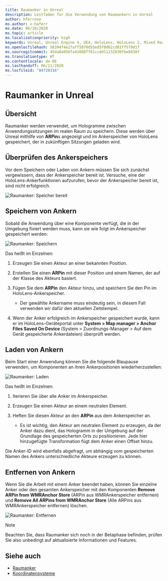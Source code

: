 ```yaml
---
title: Raumanker in Unreal
description: Leitfaden für die Verwendung von Raumankern in Unreal
author: hferrone
ms.author: v-haferr
ms.date: 06/10/2020
ms.topic: article
ms.localizationpriority: high
keywords: Unreal, Unreal Engine 4, UE4, HoloLens, HoloLens 2, Mixed Reality, Entwicklung, Features, Dokumentation, Leitfäden, Hologramme, Raumanker
ms.openlocfilehash: 58394f4e27aff5070d55ed5f0d62cd81ff579d1f
ms.sourcegitcommit: 45da0a056fa42088ff81ccdd11232830fbe8430f
ms.translationtype: HT
ms.contentlocale: de-DE
ms.lasthandoff: 06/11/2020
ms.locfileid: "84720316"
---
```

# <a name="spatial-anchors-in-unreal"></a>Raumanker in Unreal

## <a name="overview"></a>Übersicht

Raumanker werden verwendet, um Hologramme zwischen Anwendungssitzungen im realen Raum zu speichern.  Diese werden über Unreal mithilfe von **ARPin**s angezeigt und im Ankerspeicher von HoloLens gespeichert, der in zukünftigen Sitzungen geladen wird. 

## <a name="checking-the-anchor-store"></a>Überprüfen des Ankerspeichers

Vor dem Speichern oder Laden von Ankern müssen Sie sich zunächst vergewissern, dass der Ankerspeicher bereit ist.  Versuche, eine der HoloLens-Ankerfunktionen aufzurufen, bevor der Ankerspeicher bereit ist, sind nicht erfolgreich.  

![Raumanker: Speicher bereit](images/unreal-spatialanchors-store-ready.PNG)

## <a name="saving-anchors"></a>Speichern von Ankern

Sobald die Anwendung über eine Komponente verfügt, die in der Umgebung fixiert werden muss, kann sie wie folgt im Ankerspeicher gespeichert werden: 

![Raumanker: Speichern](images/unreal-spatialanchors-save.PNG)

Das heißt im Einzelnen:
1. Erzeugen Sie einen Akteur an einer bekannten Position.
2. Erstellen Sie einen **ARPin** mit dieser Position und einem Namen, der auf der Klasse des Akteurs basiert. 
3. Fügen Sie dem **ARPin** den Akteur hinzu, und speichern Sie den Pin im HoloLens-Ankerspeicher.  
    * Der gewählte Ankername muss eindeutig sein, in diesem Fall verwenden wir dafür den aktuellen Zeitstempel. 

4. Wenn der Anker erfolgreich im Ankerspeicher gespeichert wurde, kann er im HoloLens-Geräteportal unter **System > Map manager > Anchor Files Saved On Device** (System > Zuordnungs-Manager > Auf dem Gerät gespeicherte Ankerdateien) überprüft werden. 

## <a name="loading-anchors"></a>Laden von Ankern

Beim Start einer Anwendung können Sie die folgende Blaupause verwenden, um Komponenten an ihren Ankerpositionen wiederherzustellen:

![Raumanker: Laden](images/unreal-spatialanchors-load.PNG)

Das heißt im Einzelnen:
1. Iterieren Sie über alle Anker im Ankerspeicher. 
2. Erzeugen Sie einen Akteur an einem neutralen Element.
3. Heften Sie diesen Akteur an den **ARPin** aus dem Ankerspeicher an.  

    * Es ist wichtig, den Akteur am neutralen Element zu erzeugen, da der Anker dazu dient, das Hologramm in der Umgebung auf der Grundlage des gespeicherten Orts zu positionieren. Jede hier hinzugefügte Transformation fügt dem Anker einen Offset hinzu. 

Die Anker-ID wird ebenfalls abgefragt, um abhängig vom gespeicherten Namen des Ankers unterschiedliche Akteure erzeugen zu können. 

## <a name="removing-anchors"></a>Entfernen von Ankern 

Wenn Sie die Arbeit mit einem Anker beendet haben, können Sie einzelne Anker oder den gesamten Ankerspeicher mit den Komponenten **Remove ARPin from WMRAnchor Store** (ARPin aus WMRAnkerspeicher entfernen) und **Remove All ARPins from WMRAnchor Store** (Alle ARPins aus WMRAnkerspeicher entfernen) löschen.

![Raumanker: Entfernen](images/unreal-spatialanchors-remove.PNG)

> [!NOTE]
> Beachten Sie, dass Raumanker sich noch in der Betaphase befinden, prüfen Sie also unbedingt auf aktualisierte Informationen und Features.

## <a name="see-also"></a>Siehe auch
* [Raumanker](spatial-anchors.md)
* [Koordinatensysteme](coordinate-systems.md)
